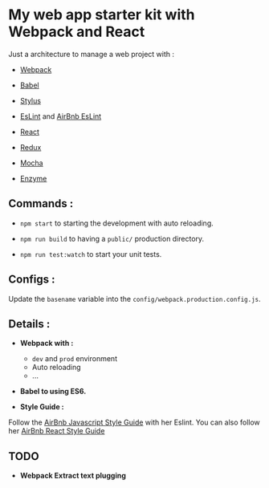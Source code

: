 # My web app starter kit with Webpack and React

Just a architecture to manage a web project with :

- [Webpack]()
- [Babel]()
- [Stylus]()
- [EsLint](http://eslint.org/) and [AirBnb EsLint](https://github.com/airbnb/javascript/tree/master/packages/eslint-config-airbnb)

- [React]()
- [Redux]()

- [Mocha]()
- [Enzyme]()

## Commands :

- `npm start` to starting the development with auto reloading.

- `npm run build` to having a `public/` production directory.

- `npm run test:watch` to start your unit tests.

## Configs :

  Update the `basename` variable into the `config/webpack.production.config.js`.

## Details :

- **Webpack with :**
  - `dev` and `prod` environment
  - Auto reloading
  - ...

- **Babel to using ES6.**

- **Style Guide :**

Follow the [AirBnb Javascript Style Guide](https://github.com/airbnb/javascript) with her
Eslint. You can also follow her
[AirBnb React Style Guide](https://github.com/airbnb/javascript/tree/master/react)

## TODO

- **Webpack Extract text plugging**

